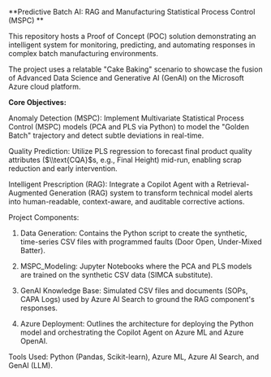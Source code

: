 **Predictive Batch AI: RAG and Manufacturing Statistical Process Control (MSPC) **

This repository hosts a Proof of Concept (POC) solution demonstrating an intelligent system for monitoring, predicting, and automating responses in complex batch manufacturing environments.

The project uses a relatable "Cake Baking" scenario to showcase the fusion of Advanced Data Science and Generative AI (GenAI) on the Microsoft Azure cloud platform.

**Core Objectives:**

Anomaly Detection (MSPC): Implement Multivariate Statistical Process Control (MSPC) models (PCA and PLS via Python) to model the "Golden Batch" trajectory and detect subtle deviations in real-time.


Quality Prediction: Utilize PLS regression to forecast final product quality attributes ($\\text{CQA}$s, e.g., Final Height) mid-run, enabling scrap reduction and early intervention.


Intelligent Prescription (RAG): Integrate a Copilot Agent with a Retrieval-Augmented Generation (RAG) system to transform technical model alerts into human-readable, context-aware, and auditable corrective actions.


Project Components:

1. Data Generation: Contains the Python script to create the synthetic, time-series CSV files with programmed faults (Door Open, Under-Mixed Batter).


2. MSPC_Modeling: Jupyter Notebooks where the PCA and PLS models are trained on the synthetic CSV data (SIMCA substitute).


3. GenAI Knowledge Base: Simulated CSV files and documents (SOPs, CAPA Logs) used by Azure AI Search to ground the RAG component's responses.


4. Azure Deployment: Outlines the architecture for deploying the Python model and orchestrating the Copilot Agent on Azure ML and Azure OpenAI.


Tools Used: Python (Pandas, Scikit-learn), Azure ML, Azure AI Search, and GenAI (LLM).

